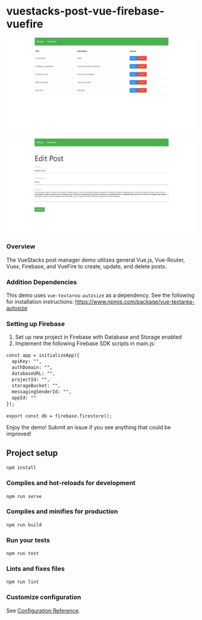 # vuestacks-post-vue-firebase-vuefire

![alt text](https://raw.githubusercontent.com/jsfanatik/vuestacks-post-vue-vuex-firebase/master/src/assets/vuestacks-post1.JPG)

![alt text](https://raw.githubusercontent.com/jsfanatik/vuestacks-post-vue-vuex-firebase/master/src/assets/vuestacks-post2.JPG)

### Overview

The VueStacks post manager demo utilizes general Vue.js, Vue-Router, Vuex, Firebase, and VueFire to create, update, and delete posts.

### Addition Dependencies

This demo uses ```vue-textarea-autosize``` as a dependency. See the following for installation instructions: https://www.npmjs.com/package/vue-textarea-autosize

### Setting up Firebase

1) Set up new project in Firebase with Database and Storage enabled
2) Implement the following Firebase SDK scripts in main.js:
```
const app = initializeApp({
  apiKey: "",
  authDomain: "",
  databaseURL: "",
  projectId: "",
  storageBucket: "",
  messagingSenderId: "",
  appId: ""
});

export const db = firebase.firestore();
```
Enjoy the demo! Submit an issue if you see anything that could be improved!

## Project setup
```
npm install
```

### Compiles and hot-reloads for development
```
npm run serve
```

### Compiles and minifies for production
```
npm run build
```

### Run your tests
```
npm run test
```

### Lints and fixes files
```
npm run lint
```

### Customize configuration
See [Configuration Reference](https://cli.vuejs.org/config/).


